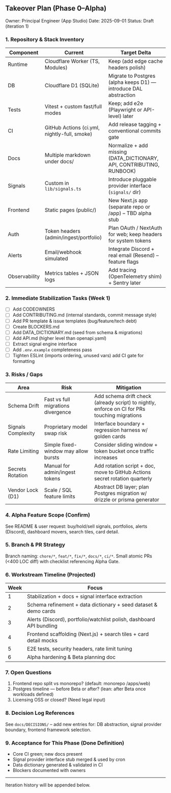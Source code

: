 ## Takeover Plan (Phase 0–Alpha)

Owner: Principal Engineer (App Studio)
Date: 2025-09-01
Status: Draft (iteration 1)

### 1. Repository & Stack Inventory
Component | Current | Target Delta
--------- | ------- | ------------
Runtime | Cloudflare Worker (TS, Modules) | Keep (add edge cache headers polish)
DB | Cloudflare D1 (SQLite) | Migrate to Postgres (alpha keeps D1) — introduce DAL abstraction
Tests | Vitest + custom fast/full modes | Keep; add e2e (Playwright or API-level) later
CI | GitHub Actions (ci.yml, nightly-full, smoke) | Add release tagging + conventional commits gate
Docs | Multiple markdown under docs/ | Normalize + add missing (DATA_DICTIONARY, API, CONTRIBUTING, RUNBOOK)
Signals | Custom in `lib/signals.ts` | Introduce pluggable provider interface (`signals/` dir)
Frontend | Static pages (public/) | New Next.js app (separate repo or /app) – TBD alpha stub
Auth | Token headers (admin/ingest/portfolio) | Plan OAuth / NextAuth for web; keep headers for system tokens
Alerts | Email/webhook simulated | Integrate Discord + real email (Resend) – feature flags
Observability | Metrics tables + JSON logs | Add tracing (OpenTelemetry shim) + Sentry later

### 2. Immediate Stabilization Tasks (Week 1)
- [ ] Add CODEOWNERS
- [ ] Add CONTRIBUTING.md (internal standards, commit message style)
- [ ] Add PR template & issue templates (bug/feature/tech debt)
- [ ] Create BLOCKERS.md
- [ ] Add DATA_DICTIONARY.md (seed from schema & migrations)
- [ ] Add API.md (higher level than openapi.yaml)
- [ ] Extract signal engine interface
- [ ] Add `.env.example` completeness pass
- [ ] Tighten ESLint (imports ordering, unused vars) add CI gate for formatting

### 3. Risks / Gaps
Area | Risk | Mitigation
-----|------|-----------
Schema Drift | Fast vs full migrations divergence | Add schema drift check (already script) to nightly, enforce on CI for PRs touching migrations
Signals Complexity | Proprietary model swap risk | Interface boundary + regression harness w/ golden cards
Rate Limiting | Simple fixed-window may allow bursts | Consider sliding window + token bucket once traffic increases
Secrets Rotation | Manual for admin/ingest tokens | Add rotation script + doc, move to GitHub Actions secret rotation quarterly
Vendor Lock (D1) | Scale / SQL feature limits | Abstract DB layer; plan Postgres migration w/ drizzle or prisma generator

### 4. Alpha Feature Scope (Confirm)
See README & user request: buy/hold/sell signals, portfolios, alerts (Discord), dashboard movers, search tiles, card detail.

### 5. Branch & PR Strategy
Branch naming: `chore/*`, `feat/*`, `fix/*`, `docs/*`, `ci/*`.
Small atomic PRs (<400 LOC diff) with checklist referencing Alpha Gate.

### 6. Workstream Timeline (Projected)
Week | Focus
---- | -----
1 | Stabilization + docs + signal interface extraction
2 | Schema refinement + data dictionary + seed dataset & demo cards
3 | Alerts (Discord), portfolio/watchlist polish, dashboard API bundling
4 | Frontend scaffolding (Next.js) + search tiles + card detail mocks
5 | E2E tests, security headers, rate limit tuning
6 | Alpha hardening & Beta planning doc

### 7. Open Questions
1. Frontend repo split vs monorepo? (default: monorepo /apps/web)
2. Postgres timeline — before Beta or after? (lean: after Beta once workloads defined)
3. Licensing OSS or closed? (Need legal input)

### 8. Decision Log References
See `docs/DECISIONS/` – add new entries for: DB abstraction, signal provider boundary, frontend framework selection.

### 9. Acceptance for This Phase (Done Definition)
- Core CI green; new docs present
- Signal provider interface stub merged & used by cron
- Data dictionary generated & validated in CI
- Blockers documented with owners

---
Iteration history will be appended below.
